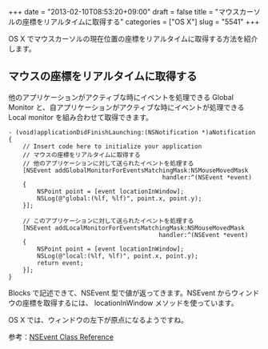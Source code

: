 +++
date = "2013-02-10T08:53:20+09:00"
draft = false
title = "マウスカーソルの座標をリアルタイムに取得する"
categories = ["OS X"]
slug = "5541"
+++

OS X でマウスカーソルの現在位置の座標をリアルタイムに取得する方法を紹介します。

<h2>マウスの座標をリアルタイムに取得する</h2>

他のアプリケーションがアクティブな時にイベントを処理できる Global Monitor と、自アプリケーションがアクティブな時にイベントが処理できる Local monitor を組み合わせて取得できます。

<pre><code>- (void)applicationDidFinishLaunching:(NSNotification *)aNotification
{
    // Insert code here to initialize your application
    // マウスの座標をリアルタイムに取得する
    // 他のアプリケーションに対して送られたイベントを処理する
    [NSEvent addGlobalMonitorForEventsMatchingMask:NSMouseMovedMask
                                           handler:^(NSEvent *event)
    {
        NSPoint point = [event locationInWindow];
        NSLog(@"global:(%lf, %lf)", point.x, point.y);
    }];
    
    // このアプリケーションに対して送られたイベントを処理する
    [NSEvent addLocalMonitorForEventsMatchingMask:NSMouseMovedMask
                                          handler:^(NSEvent *event)
    {
        NSPoint point = [event locationInWindow];
        NSLog(@"local:(%lf, %lf)", point.x, point.y);
        return event;
    }];
}
</code></pre>

Blocks で記述できて、NSEvent 型で値が返ってきます。NSEvent からウィンドウの座標を取得するには、 locationInWindow メソッドを使っています。

OS X では、ウィンドウの左下が原点になるようですね。

参考：<a href="http://developer.apple.com/library/mac/#documentation/Cocoa/Reference/ApplicationKit/Classes/NSEvent_Class/Reference/Reference.html#//apple_ref/doc/uid/20000016-SW16" target="_blank">NSEvent Class Reference</a>
